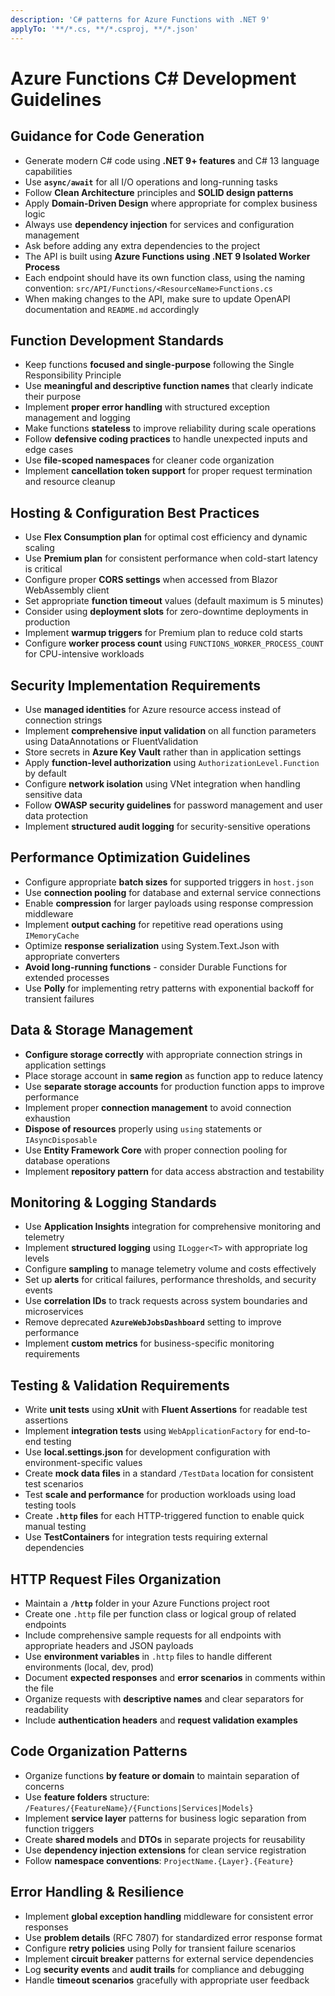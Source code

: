 ```yaml
---
description: 'C# patterns for Azure Functions with .NET 9'
applyTo: '**/*.cs, **/*.csproj, **/*.json'
---
```


# Azure Functions C# Development Guidelines

## Guidance for Code Generation

- Generate modern C# code using **.NET 9+ features** and C# 13 language capabilities
- Use **`async/await`** for all I/O operations and long-running tasks
- Follow **Clean Architecture** principles and **SOLID design patterns**
- Apply **Domain-Driven Design** where appropriate for complex business logic
- Always use **dependency injection** for services and configuration management
- Ask before adding any extra dependencies to the project
- The API is built using **Azure Functions using .NET 9 Isolated Worker Process**
- Each endpoint should have its own function class, using the naming convention: `src/API/Functions/<ResourceName>Functions.cs`
- When making changes to the API, make sure to update OpenAPI documentation and `README.md` accordingly

## Function Development Standards

- Keep functions **focused and single-purpose** following the Single Responsibility Principle
- Use **meaningful and descriptive function names** that clearly indicate their purpose
- Implement **proper error handling** with structured exception management and logging
- Make functions **stateless** to improve reliability during scale operations
- Follow **defensive coding practices** to handle unexpected inputs and edge cases
- Use **file-scoped namespaces** for cleaner code organization
- Implement **cancellation token support** for proper request termination and resource cleanup

## Hosting & Configuration Best Practices

- Use **Flex Consumption plan** for optimal cost efficiency and dynamic scaling
- Use **Premium plan** for consistent performance when cold-start latency is critical
- Configure proper **CORS settings** when accessed from Blazor WebAssembly client
- Set appropriate **function timeout** values (default maximum is 5 minutes)
- Consider using **deployment slots** for zero-downtime deployments in production
- Implement **warmup triggers** for Premium plan to reduce cold starts
- Configure **worker process count** using `FUNCTIONS_WORKER_PROCESS_COUNT` for CPU-intensive workloads

## Security Implementation Requirements

- Use **managed identities** for Azure resource access instead of connection strings
- Implement **comprehensive input validation** on all function parameters using DataAnnotations or FluentValidation
- Store secrets in **Azure Key Vault** rather than in application settings
- Apply **function-level authorization** using `AuthorizationLevel.Function` by default
- Configure **network isolation** using VNet integration when handling sensitive data
- Follow **OWASP security guidelines** for password management and user data protection
- Implement **structured audit logging** for security-sensitive operations

## Performance Optimization Guidelines

- Configure appropriate **batch sizes** for supported triggers in `host.json`
- Use **connection pooling** for database and external service connections
- Enable **compression** for larger payloads using response compression middleware
- Implement **output caching** for repetitive read operations using `IMemoryCache`
- Optimize **response serialization** using System.Text.Json with appropriate converters
- **Avoid long-running functions** - consider Durable Functions for extended processes
- Use **Polly** for implementing retry patterns with exponential backoff for transient failures

## Data & Storage Management

- **Configure storage correctly** with appropriate connection strings in application settings
- Place storage account in **same region** as function app to reduce latency
- Use **separate storage accounts** for production function apps to improve performance
- Implement proper **connection management** to avoid connection exhaustion
- **Dispose of resources** properly using `using` statements or `IAsyncDisposable`
- Use **Entity Framework Core** with proper connection pooling for database operations
- Implement **repository pattern** for data access abstraction and testability

## Monitoring & Logging Standards

- Use **Application Insights** integration for comprehensive monitoring and telemetry
- Implement **structured logging** using `ILogger<T>` with appropriate log levels
- Configure **sampling** to manage telemetry volume and costs effectively
- Set up **alerts** for critical failures, performance thresholds, and security events
- Use **correlation IDs** to track requests across system boundaries and microservices
- Remove deprecated **`AzureWebJobsDashboard`** setting to improve performance
- Implement **custom metrics** for business-specific monitoring requirements

## Testing & Validation Requirements

- Write **unit tests** using **xUnit** with **Fluent Assertions** for readable test assertions
- Implement **integration tests** using `WebApplicationFactory` for end-to-end testing
- Use **local.settings.json** for development configuration with environment-specific values
- Create **mock data files** in a standard `/TestData` location for consistent test scenarios
- Test **scale and performance** for production workloads using load testing tools
- Create **`.http` files** for each HTTP-triggered function to enable quick manual testing
- Use **TestContainers** for integration tests requiring external dependencies

## HTTP Request Files Organization

- Maintain a **`/http`** folder in your Azure Functions project root
- Create one `.http` file per function class or logical group of related endpoints
- Include comprehensive sample requests for all endpoints with appropriate headers and JSON payloads
- Use **environment variables** in `.http` files to handle different environments (local, dev, prod)
- Document **expected responses** and **error scenarios** in comments within the file
- Organize requests with **descriptive names** and clear separators for readability
- Include **authentication headers** and **request validation examples**

## Code Organization Patterns

- Organize functions **by feature or domain** to maintain separation of concerns
- Use **feature folders** structure: `/Features/{FeatureName}/{Functions|Services|Models}`
- Implement **service layer** patterns for business logic separation from function triggers
- Create **shared models** and **DTOs** in separate projects for reusability
- Use **dependency injection extensions** for clean service registration
- Follow **namespace conventions**: `ProjectName.{Layer}.{Feature}`

## Error Handling & Resilience

- Implement **global exception handling** middleware for consistent error responses
- Use **problem details** (RFC 7807) for standardized error response format
- Configure **retry policies** using Polly for transient failure scenarios
- Implement **circuit breaker** patterns for external service dependencies
- Log **security events** and **audit trails** for compliance and debugging
- Handle **timeout scenarios** gracefully with appropriate user feedback
